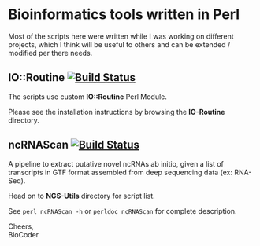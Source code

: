 Bioinformatics tools written in Perl 
====================================
Most of the scripts here were written while I was working on different projects, which I think will be useful to others and can be extended / modified per there needs.

IO::Routine [![Build Status](https://travis-ci.org/biocoder/Perl-for-Bioinformatics.png?branch=master)](https://travis-ci.org/biocoder/Perl-for-Bioinformatics)
----------------------------
The scripts use custom **IO::Routine** Perl Module. 

Please see the installation instructions by browsing the **IO-Routine** directory.

ncRNAScan [![Build Status](https://travis-ci.org/biocoder/Perl-for-Bioinformatics.png?branch=master)](https://travis-ci.org/biocoder/Perl-for-Bioinformatics)
--------------------------
A pipeline to extract putative novel ncRNAs ab initio, given a list of transcripts in GTF format assembled from deep sequencing data (ex: RNA-Seq).

Head on to **NGS-Utils** directory for script list.

See `perl ncRNAScan -h` or `perldoc ncRNAScan` for complete description.
 
Cheers,  
BioCoder

